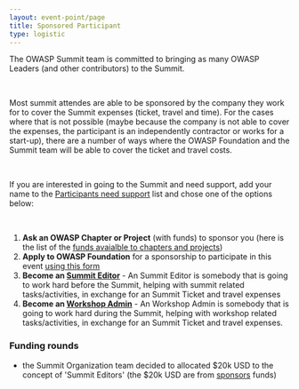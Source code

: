 ```yaml
---
layout: event-point/page
title: Sponsored Participant
type: logistic
---
```


The OWASP Summit team is committed to bringing as many OWASP Leaders (and other contributors) to the Summit. 

&nbsp;

Most summit attendes are able to be sponsored by the company they work for to cover the Summit expenses (ticket, travel and time). For the cases where that is not possible (maybe because the company is not able to cover the expenses, the participant is an independently contractor or works for a start-up), there are a number of ways where the OWASP Foundation and the Summit team will be able to cover the ticket and travel costs.

&nbsp;

If you are interested in going to the Summit and need support, add your name to the [Participants need support](Participants-need-support.html) list and chose one of the options below:

&nbsp;

1. **Ask an OWASP Chapter or Project** (with funds) to sponsor you (here is the list of the [funds avaialble to chapters and projects](https://docs.google.com/a/owasp.org/spreadsheets/d/11acTOmtmBGq6-5CIGsjlEByU8POSGqda0r23VNnhEGQ/pub?hl=en_US&hl=en_US&output=html))
2. **Apply to OWASP Foundation** for a sponsorship to participate in this event [using this form](https://www.tfaforms.com/308703)
3. **Become an [Summit Editor](Summit-Editor.html)** - An Summit Editor is somebody that is going to work hard before the Summit, helping with summit related tasks/activities, in exchange for an Summit Ticket and travel expenses
4. **Become an [Workshop Admin](Workshop-Admin.html)** - An Workshop Admin is somebody that is going to work hard during the Summit, helping with workshop related tasks/activities, in exchange for an Summit Ticket and travel expenses. 



### Funding rounds

* the Summit Organization team decided to allocated $20k USD to the concept of 'Summit Editors' (the $20k USD are from [sponsors](../new/sponsors.html) funds)
